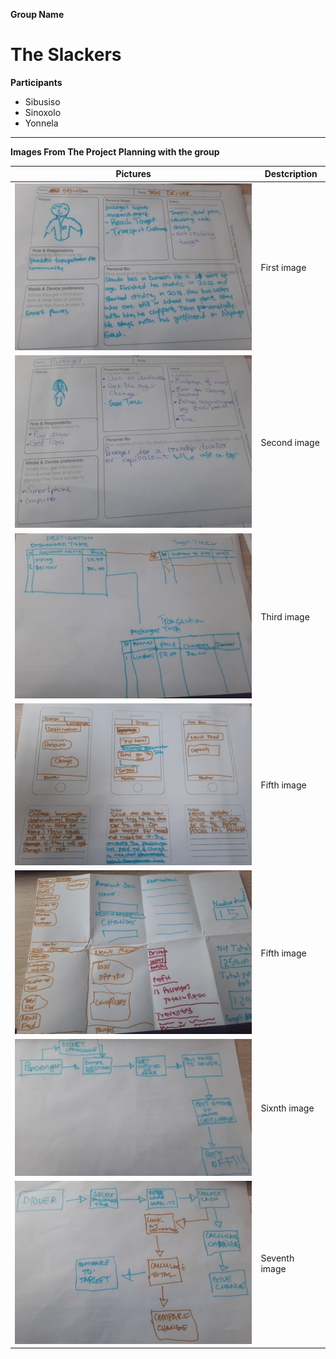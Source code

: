 **Group Name**

# The Slackers

**Participants**
* Sibusiso
* Sinoxolo
* Yonnela

* * *

**Images From The Project Planning with the group**

|Pictures | Destcription |
|---------|--------------|
|![image1](project_images/first.png) | First image|
|![image1](project_images/second.png) | Second image |
|![image1](project_images/third.png) | Third image |
|![image1](project_images/fourth.png) | Fifth image|
|![image1](project_images/fifith.png) | Fifth image |
|![image1](project_images/sixth.png) | Sixnth image |
|![image1](project_images/seventh.png) | Seventh image|